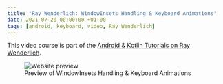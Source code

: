 ```yaml
---
title: "Ray Wenderlich: WindowInsets Handling & Keyboard Animations"
date: 2021-07-20 00:00:00 +01:00
tags: [android, keyboard, video, Ray Wenderlich]
---
```


This video course is part of the [Android & Kotlin Tutorials on Ray Wenderlich](https://www.raywenderlich.com/21630989-windowinsets-handling-keyboard-animations).

<figure>
<img src="/rw-windowinsets-handling-&-keyboard-animations/rw-windowinsets-handling-&-keyboard-animations.png" alt="Website preview">
<figcaption>Preview of WindowInsets Handling & Keyboard Animations</figcaption>
</figure>
